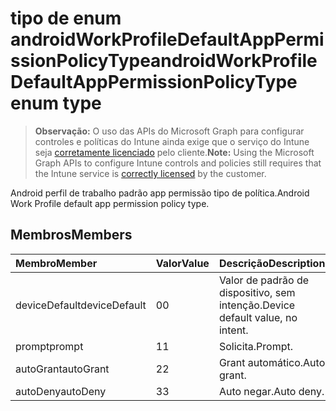 # <a name="androidworkprofiledefaultapppermissionpolicytype-enum-type"></a><span data-ttu-id="6936c-101">tipo de enum androidWorkProfileDefaultAppPermissionPolicyType</span><span class="sxs-lookup"><span data-stu-id="6936c-101">androidWorkProfileDefaultAppPermissionPolicyType enum type</span></span>

> <span data-ttu-id="6936c-102">**Observação:** O uso das APIs do Microsoft Graph para configurar controles e políticas do Intune ainda exige que o serviço do Intune seja [corretamente licenciado](https://go.microsoft.com/fwlink/?linkid=839381) pelo cliente.</span><span class="sxs-lookup"><span data-stu-id="6936c-102">**Note:** Using the Microsoft Graph APIs to configure Intune controls and policies still requires that the Intune service is [correctly licensed](https://go.microsoft.com/fwlink/?linkid=839381) by the customer.</span></span>

<span data-ttu-id="6936c-103">Android perfil de trabalho padrão app permissão tipo de política.</span><span class="sxs-lookup"><span data-stu-id="6936c-103">Android Work Profile default app permission policy type.</span></span>
## <a name="members"></a><span data-ttu-id="6936c-104">Membros</span><span class="sxs-lookup"><span data-stu-id="6936c-104">Members</span></span>
|<span data-ttu-id="6936c-105">Membro</span><span class="sxs-lookup"><span data-stu-id="6936c-105">Member</span></span>|<span data-ttu-id="6936c-106">Valor</span><span class="sxs-lookup"><span data-stu-id="6936c-106">Value</span></span>|<span data-ttu-id="6936c-107">Descrição</span><span class="sxs-lookup"><span data-stu-id="6936c-107">Description</span></span>|
|:---|:---|:---|
|<span data-ttu-id="6936c-108">deviceDefault</span><span class="sxs-lookup"><span data-stu-id="6936c-108">deviceDefault</span></span>|<span data-ttu-id="6936c-109">0</span><span class="sxs-lookup"><span data-stu-id="6936c-109">0</span></span>|<span data-ttu-id="6936c-110">Valor de padrão de dispositivo, sem intenção.</span><span class="sxs-lookup"><span data-stu-id="6936c-110">Device default value, no intent.</span></span>|
|<span data-ttu-id="6936c-111">prompt</span><span class="sxs-lookup"><span data-stu-id="6936c-111">prompt</span></span>|<span data-ttu-id="6936c-112">1</span><span class="sxs-lookup"><span data-stu-id="6936c-112">1</span></span>|<span data-ttu-id="6936c-113">Solicita.</span><span class="sxs-lookup"><span data-stu-id="6936c-113">Prompt.</span></span>|
|<span data-ttu-id="6936c-114">autoGrant</span><span class="sxs-lookup"><span data-stu-id="6936c-114">autoGrant</span></span>|<span data-ttu-id="6936c-115">2</span><span class="sxs-lookup"><span data-stu-id="6936c-115">2</span></span>|<span data-ttu-id="6936c-116">Grant automático.</span><span class="sxs-lookup"><span data-stu-id="6936c-116">Auto grant.</span></span>|
|<span data-ttu-id="6936c-117">autoDeny</span><span class="sxs-lookup"><span data-stu-id="6936c-117">autoDeny</span></span>|<span data-ttu-id="6936c-118">3</span><span class="sxs-lookup"><span data-stu-id="6936c-118">3</span></span>|<span data-ttu-id="6936c-119">Auto negar.</span><span class="sxs-lookup"><span data-stu-id="6936c-119">Auto deny.</span></span>|



